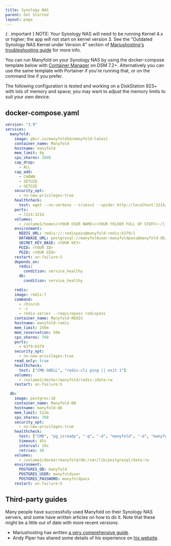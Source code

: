 ```yaml
---
title: Synology NAS
parent: Get Started
layout: page
---
```


{: .important }
NOTE: Your Synology NAS will need to be running Kernel 4.x or higher; the app will not start on kernel version 3. See the "Outdated Synology NAS Kernel under Version 4" section of [Mariushosting's troubleshooting guide](https://mariushosting.com/synology-common-docker-issues-and-fixes) for more info.

You can run Manyfold on your Synology NAS by using the docker-compose template below with [Container Manager](https://www.wundertech.net/container-manager-on-a-synology-nas/) on DSM 7.2+. Alternatively you can use the same template with Portainer if you're running that, or on the command line if you prefer.

The following configuration is tested and working on a DiskStation 923+ with lots of memory and space; you may want to adjust the memory limits to suit your own device.

## docker-compose.yaml

```yaml
version: "3.9"
services:
  manyfold:
    image: ghcr.io/manyfold3d/manyfold:latest
    container_name: Manyfold
    hostname: manyfold
    mem_limit: 8g
    cpu_shares: 2048
    cap_drop:
      - ALL
    cap_add:
      - CHOWN
      - SETUID
      - SETGID
    security_opt:
      - no-new-privileges:true
    healthcheck:
      test: wget --no-verbose --tries=1 --spider http://localhost:3214/health
    ports:
      - 7214:3214
    volumes:
      - /volume1/homes/<YOUR USER NAME>/<YOUR FOLDER FULL OF STUFF>:/libraries:rw
    environment:
      REDIS_URL: redis://:redispass@manyfold-redis:6379/1
      DATABASE_URL: postgresql://manyfolduser:manyfoldpass@manyfold-db/manyfold?pool=5
      SECRET_KEY_BASE: <YOUR KEY>
      PUID: <YOUR ID>
      PGID: <YOUR GID>
    restart: on-failure:5
    depends_on:
      redis:
        condition: service_healthy
      db:
        condition: service_healthy

	redis:
    image: redis:7
    command:
      - /bin/sh
      - -c
      - redis-server --requirepass redispass
    container_name: Manyfold-REDIS
    hostname: manyfold-redis
    mem_limit: 256m
    mem_reservation: 50m
    cpu_shares: 768
    ports:
      - 6379:6379
    security_opt:
      - no-new-privileges:true
    read_only: true
    healthcheck:
      test: ["CMD-SHELL", "redis-cli ping || exit 1"]
    volumes:
      - /volume1/docker/manyfold/redis:/data:rw
    restart: on-failure:5

  db:
    image: postgres:16
    container_name: Manyfold-DB
    hostname: manyfold-db
    mem_limit: 512m
    cpu_shares: 768
    security_opt:
      - no-new-privileges:true
    healthcheck:
      test: ["CMD", "pg_isready", "-q", "-d", "manyfold", "-U", "manyfolduser"]
      timeout: 45s
      interval: 10s
      retries: 10
    volumes:
      - /volume1/docker/manyfold/db:/var/lib/postgresql/data:rw
    environment:
      POSTGRES_DB: manyfold
      POSTGRES_USER: manyfolduser
      POSTGRES_PASSWORD: manyfoldpass
    restart: on-failure:5
```

## Third-party guides

Many people have successfully used Manyfold on their Synology NAS servers, and some have written articles on how to do it. Note that these might be a little out of date with more recent versions:

* Mariushosting has written [a very comprehensive guide](https://mariushosting.com/how-to-install-manyfold-on-your-synology-nas/).
* Andy Piper has shared some details of his experience on [his website](https://andypiper.co.uk/2023/07/05/running-a-3d-print-catalogue-with-van-dam/).

